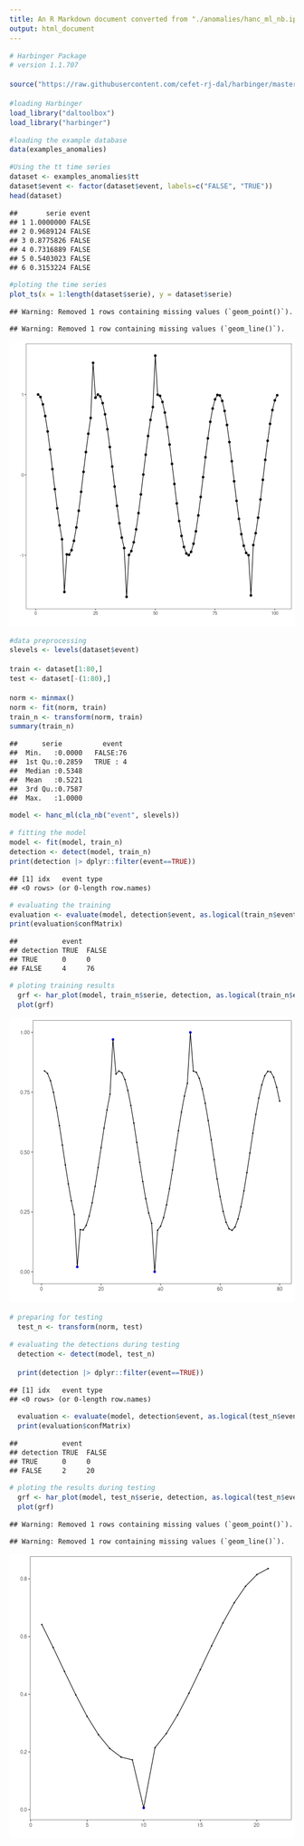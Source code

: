 ```yaml
---
title: An R Markdown document converted from "./anomalies/hanc_ml_nb.ipynb"
output: html_document
---
```



```r
# Harbinger Package
# version 1.1.707

source("https://raw.githubusercontent.com/cefet-rj-dal/harbinger/master/jupyter.R")

#loading Harbinger
load_library("daltoolbox") 
load_library("harbinger") 
```


```r
#loading the example database
data(examples_anomalies)
```


```r
#Using the tt time series
dataset <- examples_anomalies$tt
dataset$event <- factor(dataset$event, labels=c("FALSE", "TRUE"))
head(dataset)
```

```
##       serie event
## 1 1.0000000 FALSE
## 2 0.9689124 FALSE
## 3 0.8775826 FALSE
## 4 0.7316889 FALSE
## 5 0.5403023 FALSE
## 6 0.3153224 FALSE
```


```r
#ploting the time series
plot_ts(x = 1:length(dataset$serie), y = dataset$serie)
```

```
## Warning: Removed 1 rows containing missing values (`geom_point()`).
```

```
## Warning: Removed 1 row containing missing values (`geom_line()`).
```

![plot of chunk unnamed-chunk-4](fig/hanc_ml_nb/unnamed-chunk-4-1.png)


```r
#data preprocessing
slevels <- levels(dataset$event)

train <- dataset[1:80,]
test <- dataset[-(1:80),]

norm <- minmax()
norm <- fit(norm, train)
train_n <- transform(norm, train)
summary(train_n)
```

```
##      serie          event   
##  Min.   :0.0000   FALSE:76  
##  1st Qu.:0.2859   TRUE : 4  
##  Median :0.5348             
##  Mean   :0.5221             
##  3rd Qu.:0.7587             
##  Max.   :1.0000
```


```r
model <- hanc_ml(cla_nb("event", slevels))
```


```r
# fitting the model
model <- fit(model, train_n)
detection <- detect(model, train_n)
print(detection |> dplyr::filter(event==TRUE))
```

```
## [1] idx   event type 
## <0 rows> (or 0-length row.names)
```

```r
# evaluating the training
evaluation <- evaluate(model, detection$event, as.logical(train_n$event))
print(evaluation$confMatrix)
```

```
##           event      
## detection TRUE  FALSE
## TRUE      0     0    
## FALSE     4     76
```


```r
# ploting training results
  grf <- har_plot(model, train_n$serie, detection, as.logical(train_n$event))
  plot(grf)
```

![plot of chunk unnamed-chunk-8](fig/hanc_ml_nb/unnamed-chunk-8-1.png)


```r
# preparing for testing
  test_n <- transform(norm, test)
```


```r
# evaluating the detections during testing
  detection <- detect(model, test_n)

  print(detection |> dplyr::filter(event==TRUE))
```

```
## [1] idx   event type 
## <0 rows> (or 0-length row.names)
```

```r
  evaluation <- evaluate(model, detection$event, as.logical(test_n$event))
  print(evaluation$confMatrix)
```

```
##           event      
## detection TRUE  FALSE
## TRUE      0     0    
## FALSE     2     20
```


```r
# ploting the results during testing
  grf <- har_plot(model, test_n$serie, detection, as.logical(test_n$event))
  plot(grf)
```

```
## Warning: Removed 1 rows containing missing values (`geom_point()`).
```

```
## Warning: Removed 1 row containing missing values (`geom_line()`).
```

![plot of chunk unnamed-chunk-11](fig/hanc_ml_nb/unnamed-chunk-11-1.png)

